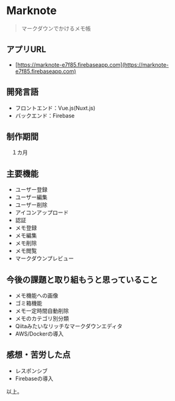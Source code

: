 # Marknote

> マークダウンでかけるメモ帳

## アプリURL
- [https://marknote-e7f85.firebaseapp.com](https://marknote-e7f85.firebaseapp.com)
## 開発言語
- フロントエンド：Vue.js(Nuxt.js)
- バックエンド：Firebase

## 制作期間
　１カ月
## 主要機能
- ユーザー登録
- ユーザー編集
- ユーザー削除
- アイコンアップロード
- 認証
- メモ登録
- メモ編集
- メモ削除
- メモ閲覧
- マークダウンプレビュー

## 今後の課題と取り組もうと思っていること

- メモ機能への画像
- ゴミ箱機能
- メモ一定時間自動削除
- メモのカテゴリ別分類
- Qiitaみたいなリッチなマークダウンエディタ
- AWS/Dockerの導入
　
## 感想・苦労した点

- レスポンシブ
- Firebaseの導入



以上。
